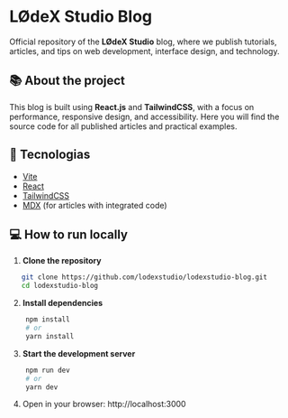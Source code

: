# LØdeX Studio Blog

Official repository of the **LØdeX Studio** blog, where we publish tutorials, articles, and tips on web development, interface design, and technology.

## 📚 About the project

This blog is built using **React.js** and **TailwindCSS**, with a focus on performance, responsive design, and accessibility.
Here you will find the source code for all published articles and practical examples.

## 🚀 Tecnologias

- [Vite](https://vite.dev/)
- [React](https://react.dev/)
- [TailwindCSS](https://tailwindcss.com/)
- [MDX](https://mdxjs.com/) (for articles with integrated code)

## 💻 How to run locally

1. **Clone the repository**
```bash
   git clone https://github.com/lodexstudio/lodexstudio-blog.git
   cd lodexstudio-blog 
```

2. **Install dependencies**
```bash
    npm install
    # or
    yarn install
```

3. **Start the development server**
```bash
    npm run dev
    # or
    yarn dev
```

4. Open in your browser: http://localhost:3000

